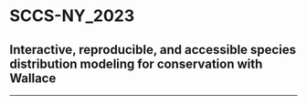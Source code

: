 # SCCS-NY_2023
## Interactive, reproducible, and accessible species distribution modeling for conservation with Wallace
___
